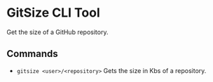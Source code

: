 # GitSize CLI Tool
Get the size of a GitHub repository.

## Commands

 * `gitsize <user>/<repository>` Gets the size in Kbs of a repository.
